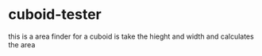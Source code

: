 # cuboid-tester

this is a area finder for a cuboid is take the hieght and width and calculates the area
